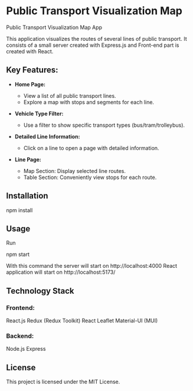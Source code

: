 # Public Transport Visualization Map 

Public Transport Visualization Map App

This application visualizes the routes of several lines of public transport. It consists of a small server created with Express.js and Front-end part is created with React.

## Key Features:

- **Home Page:**
  - View a list of all public transport lines.
  - Explore a map with stops and segments for each line.

- **Vehicle Type Filter:**
  - Use a filter to show specific transport types (bus/tram/trolleybus).

- **Detailed Line Information:**
  - Click on a line to open a page with detailed information.

- **Line Page:**
  - Map Section: Display selected line routes.
  - Table Section: Conveniently view stops for each route.

## Installation

npm install

## Usage

Run 

npm start

With this command the server will start on http://localhost:4000
React application will start on http://localhost:5173/

## Technology Stack

### Frontend:
React.js
Redux (Redux Toolkit)
React Leaflet
Material-UI (MUI)

### Backend:
Node.js
Express

## License
This project is licensed under the MIT License.